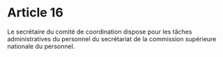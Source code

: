# Article 16

Le secrétaire du comité de coordination dispose pour les tâches administratives du personnel du secrétariat de la commission supérieure nationale du personnel.
